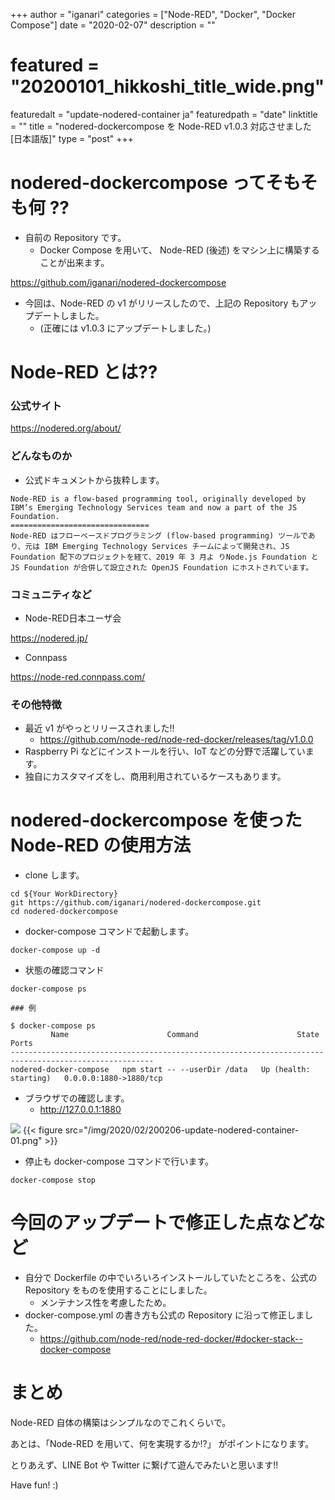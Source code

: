 +++
author = "iganari"
categories = ["Node-RED", "Docker", "Docker Compose"]
date = "2020-02-07"
description = ""
# featured = "20200101_hikkoshi_title_wide.png"
featuredalt = "update-nodered-container ja"
featuredpath = "date"
linktitle = ""
title = "nodered-dockercompose を Node-RED v1.0.3 対応させました [日本語版]"
type = "post"
+++

# nodered-dockercompose ってそもそも何 ??

+ 自前の Repository です。
  + Docker Compose を用いて、 Node-RED (後述) をマシン上に構築することが出来ます。

https://github.com/iganari/nodered-dockercompose

+ 今回は、Node-RED の v1 がリリースしたので、上記の Repository もアップデートしました。
  + (正確には v1.0.3 にアップデートしました。)

# Node-RED とは??

### 公式サイト

https://nodered.org/about/

### どんなものか

+ 公式ドキュメントから抜粋します。

```
Node-RED is a flow-based programming tool, originally developed by IBM’s Emerging Technology Services team and now a part of the JS Foundation.
===============================
Node-RED はフローベースドプログラミング (flow-based programming) ツールであり、元は IBM Emerging Technology Services チームによって開発され、JS Foundation 配下のプロジェクトを経て、2019 年 3 月よ りNode.js Foundation と JS Foundation が合併して設立された OpenJS Foundation にホストされています。
```

### コミュニティなど

+ Node-RED日本ユーザ会

https://nodered.jp/

+ Connpass

https://node-red.connpass.com/

### その他特徴

+ 最近 v1 がやっとリリースされました!!
  + https://github.com/node-red/node-red-docker/releases/tag/v1.0.0
+ Raspberry Pi などにインストールを行い、IoT などの分野で活躍しています。
+ 独自にカスタマイズをし、商用利用されているケースもあります。


# nodered-dockercompose を使った Node-RED の使用方法

+ clone します。

```
cd ${Your WorkDirectory}
git https://github.com/iganari/nodered-dockercompose.git
cd nodered-dockercompose
```

+ docker-compose コマンドで起動します。

```
docker-compose up -d
```

+ 状態の確認コマンド

```
docker-compose ps
```
```
### 例

$ docker-compose ps
         Name                      Command                      State                   Ports
------------------------------------------------------------------------------------------------------
nodered-docker-compose   npm start -- --userDir /data   Up (health: starting)   0.0.0.0:1880->1880/tcp
```

+ ブラウザでの確認します。
  + http://127.0.0.1:1880

![](../images/update-nodered-container-01.png)
{{< figure src="/img/2020/02/200206-update-nodered-container-01.png" >}}

+ 停止も docker-compose コマンドで行います。

```
docker-compose stop
```

# 今回のアップデートで修正した点などなど

+ 自分で Dockerfile の中でいろいろインストールしていたところを、公式の Repository をものを使用することにしました。
  + メンテナンス性を考慮したため。
+ docker-compose.yml の書き方も公式の Repository に沿って修正しました。
  + https://github.com/node-red/node-red-docker/#docker-stack--docker-compose

# まとめ

Node-RED 自体の構築はシンプルなのでこれくらいで。

あとは、「Node-RED を用いて、何を実現するか!?」 がポイントになります。

とりあえず、LINE Bot や Twitter に繋げて遊んでみたいと思います!!

Have fun! :)
